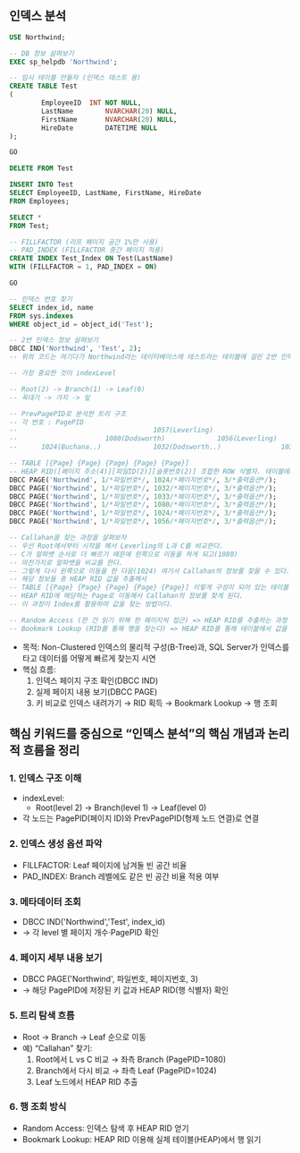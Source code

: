 ## 인덱스 분석

```sql
USE Northwind;

-- DB 정보 살펴보기
EXEC sp_helpdb 'Northwind';

-- 임시 테이블 만들자 (인덱스 테스트 용)
CREATE TABLE Test
(
		EmployeeID	INT NOT NULL,
		LastName		NVARCHAR(20) NULL,
		FirstName		NVARCHAR(20) NULL,
		HireDate		DATETIME NULL
);

GO

DELETE FROM Test

INSERT INTO Test
SELECT EmployeeID, LastName, FirstName, HireDate
FROM Employees;

SELECT *
FROM Test;

-- FILLFACTOR (리프 페이지 공간 1%만 사용)
-- PAD_INDEX (FILLFACTOR 중간 페이지 적용)
CREATE INDEX Test_Index ON Test(LastName)
WITH (FILLFACTOR = 1, PAD_INDEX = ON)

GO

-- 인덱스 번호 찾기
SELECT index_id, name
FROM sys.indexes
WHERE object_id = object_id('Test');

-- 2번 인덱스 정보 살펴보기
DBCC IND('Northwind', 'Test', 2);
-- 위의 코드는 여기다가 Northwind라는 데이터베이스에 테스트라는 테이블에 걸린 2번 인덱스에 대한 정보를 보고싶다라는 뜻

-- 가장 중요한 것이 indexLevel

-- Root(2) -> Branch(1) -> Leaf(0)
-- 꼭대기 -> 가지 -> 잎

-- PrevPagePID로 분석한 트리 구조
-- 각 번호 : PagePID
--									1057(Leverling)
--						1080(Dodsworth)				1056(Leverling)
--		1024(Buchana..)			    1032(Dodsworth..)				1033(Leverling..)

-- TABLE [{Page} {Page} {Page} {Page} {Page}]
-- HEAP RID([페이지 주소(4)][파일ID(2)][슬롯번호(2)] 조합한 ROW 식별자. 테이블에서 정보 추출)
DBCC PAGE('Northwind', 1/*파일번호*/, 1024/*페이지번호*/, 3/*출력옵션*/);
DBCC PAGE('Northwind', 1/*파일번호*/, 1032/*페이지번호*/, 3/*출력옵션*/);
DBCC PAGE('Northwind', 1/*파일번호*/, 1033/*페이지번호*/, 3/*출력옵션*/);
DBCC PAGE('Northwind', 1/*파일번호*/, 1080/*페이지번호*/, 3/*출력옵션*/);
DBCC PAGE('Northwind', 1/*파일번호*/, 1024/*페이지번호*/, 3/*출력옵션*/);
DBCC PAGE('Northwind', 1/*파일번호*/, 1056/*페이지번호*/, 3/*출력옵션*/);

-- Callahan을 찾는 과정을 살펴보자
-- 우선 Root에서부터 시작을 해서 Leverling의 L과 C를 비교한다.
-- C가 알파뱃 순서로 더 빠르기 때문에 왼쪽으로 이동을 하게 되고(1080)
-- 마찬가지로 알파뱃을 비교를 한다.
-- 그렇게 다시 왼쪽으로 이동을 한 다음(1024) 여기서 Callahan의 정보를 찾을 수 있다.
-- 해당 정보들 중 HEAP RID 값을 추출해서 
-- TABLE [{Page} {Page} {Page} {Page} {Page}] 이렇게 구성이 되어 있는 테이블 정보들 중 
-- HEAP RID에 해당하는 Page로 이동해서 Callahan의 정보를 찾게 된다.
-- 이 과정이 Index를 활용하여 값을 찾는 방법이다.

-- Random Access (한 건 읽기 위해 한 페이지씩 접근) => HEAP RID를 추출하는 과정
-- Bookmark Lookup (RID를 통해 행을 찾는다) => HEAP RID를 통해 테이블에서 값을 추출하는 과정
```
- 목적: Non-Clustered 인덱스의 물리적 구성(B-Tree)과, SQL Server가 인덱스를 타고 데이터를 어떻게 빠르게 찾는지 시연
- 핵심 흐름:
  1. 인덱스 페이지 구조 확인(DBCC IND)
  2. 실제 페이지 내용 보기(DBCC PAGE)
  3. 키 비교로 인덱스 내려가기 → RID 획득 → Bookmark Lookup → 행 조회

## 핵심 키워드를 중심으로 “인덱스 분석”의 핵심 개념과 논리적 흐름을 정리
### 1. 인덱스 구조 이해 
- indexLevel:
  - Root(level 2) → Branch(level 1) → Leaf(level 0)
- 각 노드는 PagePID(페이지 ID)와 PrevPagePID(형제 노드 연결)로 연결

### 2. 인덱스 생성 옵션 파악
- FILLFACTOR: Leaf 페이지에 남겨둘 빈 공간 비율
- PAD_INDEX: Branch 레벨에도 같은 빈 공간 비율 적용 여부

### 3. 메타데이터 조회
- DBCC IND('Northwind','Test', index_id)
- → 각 level 별 페이지 개수·PagePID 확인

### 4. 페이지 세부 내용 보기
- DBCC PAGE('Northwind', 파일번호, 페이지번호, 3)
- → 해당 PagePID에 저장된 키 값과 HEAP RID(행 식별자) 확인

### 5. 트리 탐색 흐름
- Root → Branch → Leaf 순으로 이동
- 예) “Callahan” 찾기:
  1. Root에서 L vs C 비교 → 좌측 Branch (PagePID=1080)
  2. Branch에서 다시 비교 → 좌측 Leaf (PagePID=1024)
  3. Leaf 노드에서 HEAP RID 추출
 
### 6. 행 조회 방식
- Random Access: 인덱스 탐색 후 HEAP RID 얻기
- Bookmark Lookup: HEAP RID 이용해 실제 테이블(HEAP)에서 행 읽기




